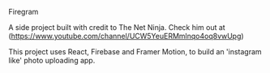 Firegram

A side project built with credit to The Net Ninja. Check him out at (https://www.youtube.com/channel/UCW5YeuERMmlnqo4oq8vwUpg)

This project uses React, Firebase and Framer Motion, to build an 'instagram like' photo uploading app.
